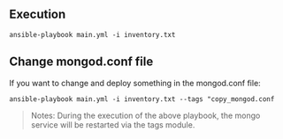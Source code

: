 ## Execution

` ansible-playbook main.yml -i inventory.txt `

## Change mongod.conf file

If you want to change and deploy something in the mongod.conf file:

` ansible-playbook main.yml -i inventory.txt --tags "copy_mongod.conf `

> Notes: During the execution of the above playbook, the mongo service will be restarted via the tags module.

